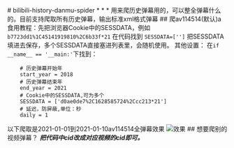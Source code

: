 
# bilibili-history-danmu-spider
* * *
用来爬历史弹幕用的，可以整全弹幕什么的。目前支持爬取所有历史弹幕，输出标准xml格式弹幕
## 爬av114514(默认)a
食用教程：先把浏览器Cookie中的SESSDATA，例如
`b7723dd1%1C45141919810%2C6b33f*21`
在代码找到
`SESSDATA=['']`
把SESSDATA填进去保存，多个SESSDATA直接塞进列表里，会随机使用。
其他设置：
在`if __name__ == '__main:'`下找到：
```
    # 历史弹幕开始年
    start_year = 2018
    # 历史弹幕结束年
    end_year = 2021
    # Cookie中的SESSDATA,可为多个
    SESSDATA = ['d0ae0de7%2C1628585724%2Ccc213*21']
    # 延迟，防屏蔽,单位：秒
    daily = 1
```
以下爬取是2021-01-01到2021-01-10av114514全弹幕效果
![效果](https://s3.ax1x.com/2021/02/11/yBLTn1.png)
## 想要爬别的视频弹幕？
***把代码中cid改成对应视频的cid即可。***

